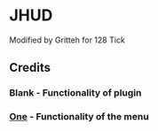 # JHUD

Modified by Gritteh for 128 Tick
## Credits
### Blank - Functionality of plugin
### [One](https://steamcommunity.com/id/One/) - Functionality of the menu

